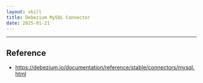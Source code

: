 ```yaml
---
layout: skill
title: Debezium MySQL Connector
date: 2025-01-21
---
```










---


## Reference

- <https://debezium.io/documentation/reference/stable/connectors/mysql.html>
